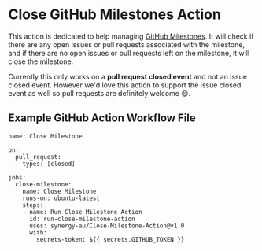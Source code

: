 # Close GitHub Milestones Action

This action is dedicated to help managing [GitHub Milestones](https://docs.github.com/en/issues/using-labels-and-milestones-to-track-work/about-milestones). It will check if there are any open issues or pull requests associated with the milestone, and if there are no open issues or pull requests left on the milestone, it will close the milestone.

Currently this only works on a **pull request closed event** and not an issue closed event. However we'd love this action to support the issue closed event as well so pull requests are definitely welcome :smile:.

## Example GitHub Action Workflow File

```
name: Close Milestone

on:
  pull_request:
    types: [closed]

jobs:
  close-milestone:
    name: Close Milestone
    runs-on: ubuntu-latest
    steps:
    - name: Run Close Milestone Action
      id: run-close-milestone-action
      uses: synergy-au/Close-Milestone-Action@v1.0
      with:
        secrets-token: ${{ secrets.GITHUB_TOKEN }}
```

